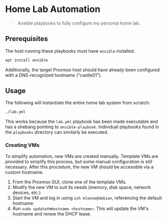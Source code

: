 # Home Lab Automation

> Ansible playbooks to fully configure my personal home lab.

## Prerequisites

The host running these playbooks must have `ansible` installed.

```bash
apt install ansible
```

Additionally, the target Proxmox host should have already been configured with a DNS-recognized hostname ("castle01").

## Usage

The following will instantiate the entire home lab system from scratch:

```bash
./lab.yml
```

This works because the `lab.yml` playbook has been made executable and has a shebang pointing to `ansible-playbook`. Individual playbooks found in the `playbooks` directory can similarly be executed.

### Creating VMs

To simplify automation, new VMs are created manually. Template VMs are provided to simplify this process, but some manual configuration is still necessary. After this procedure, the new VM should be accessible via a custom hostname.

1. From the Proxmox GUI, clone one of the template VMs.
1. Modify the new VM to suit its needs (memory, disk space, network devices, etc.)
1. Start the VM and log in using `ssh mleone@debian`, referencing the default hostname
1. Run `sudo updateVmHostname <hostname>`. This will update the VM's hostname and renew the DHCP lease.
